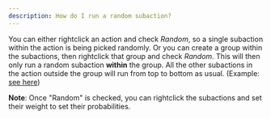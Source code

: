 ```yaml
---
description: How do I run a random subaction?
---
```


You can either rightclick an action and check *Random*, so a single subaction within the action is being picked randomly. Or you can create a group within the subactions, then rightclick that group and check *Random*. This will then only run a random subaction **within** the group. All the other subactions in the action outside the group will run from top to bottom as usual. (Example: [see here](<https://i.imgur.com/V60zhg5.gif>))

**Note**: Once "Random" is checked, you can rightclick the subactions and set their weight to set their probabilities.